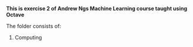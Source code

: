 **This is exercise 2 of Andrew Ngs Machine Learning course taught using Octave**

The folder consists of:
1. Computing 

